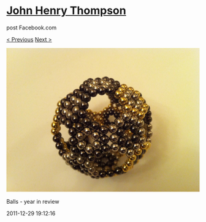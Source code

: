 # [John Henry Thompson](../README.md)
post Facebook.com

[< Previous](2011-12-29-4.md) [Next >](2011-12-29-6.md)

[![](../media/2011-12-29/Balls-year-in-review-4.jpg)](../README.md)

Balls - year in review

2011-12-29 19:12:16